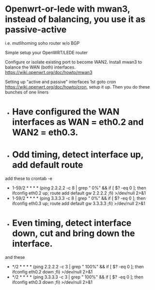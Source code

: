 # Openwrt-or-lede with mwan3, instead of balancing, you use it as passive-active
i.e.  mutlihoming soho router w/o BGP

Simple setup your OpenWRT/LEDE router

Configure or isolate existing port to become WAN2.
Install mwan3 to balance the WAN (both) interfaces.
https://wiki.openwrt.org/doc/howto/mwan3

Setting up "active and passive" interfaces
1st goto cron https://wiki.openwrt.org/doc/howto/cron, setup it up.
Then you do these bunches of one liners

- # Have configured the WAN interfaces as WAN = eth0.2 and WAN2 = eth0.3. 
- # Odd timing, detect interface up, add default route

 add these to crontab -e
- 1-59/2 * * * * (ping 2.2.2.2 -c 8 | grep " 0%" && if [ $? -eq 0 ]; then ifconfig eth0.2 up; route add default gw 2.2.2.2 ;fi) >/dev/null 2>&1
- 1-59/2 * * * * (ping 3.3.3.3 -c 8 | grep " 0%" && if [ $? -eq 0 ]; then ifconfig eth0.3 up; route add default gw 3.3.3.3 ;fi) >/dev/null 2>&1
- # Even timing, detect interface down, cut and bring down the interface.
 and these
- */2 * * * * (ping 2.2.2.2 -c 3 | grep " 100%" && if [ $? -eq 0 ]; then ifconfig eth0.2 down ;fi) >/dev/null 2>&1
- */2 * * * * (ping 3.3.3.3 -c 3 | grep " 100%" && if [ $? -eq 0 ]; then ifconfig eth0.3 down ;fi) >/dev/null 2>&1


